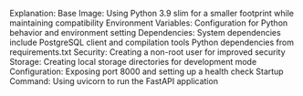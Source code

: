 Explanation:
Base Image: Using Python 3.9 slim for a smaller footprint while maintaining compatibility
Environment Variables: Configuration for Python behavior and environment setting
Dependencies:
System dependencies include PostgreSQL client and compilation tools
Python dependencies from requirements.txt
Security: Creating a non-root user for improved security
Storage: Creating local storage directories for development mode
Configuration: Exposing port 8000 and setting up a health check
Startup Command: Using uvicorn to run the FastAPI application